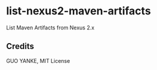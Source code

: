 # list-nexus2-maven-artifacts

List Maven Artifacts from Nexus 2.x

## Credits

GUO YANKE, MIT License
